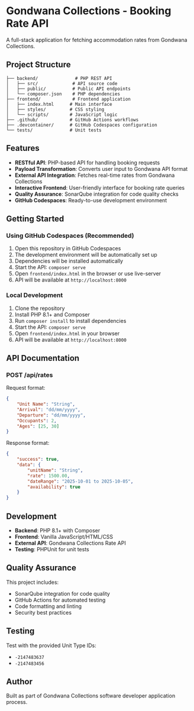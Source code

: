 # Gondwana Collections - Booking Rate API

A full-stack application for fetching accommodation rates from Gondwana Collections.

## Project Structure

```
├── backend/              # PHP REST API
│   ├── src/             # API source code
│   ├── public/          # Public API endpoints
│   └── composer.json    # PHP dependencies
├── frontend/            # Frontend application
│   ├── index.html      # Main interface
│   ├── styles/         # CSS styling
│   └── scripts/        # JavaScript logic
├── .github/            # GitHub Actions workflows
├── .devcontainer/      # GitHub Codespaces configuration
└── tests/              # Unit tests
```

## Features

- **RESTful API**: PHP-based API for handling booking requests
- **Payload Transformation**: Converts user input to Gondwana API format
- **External API Integration**: Fetches real-time rates from Gondwana Collections
- **Interactive Frontend**: User-friendly interface for booking rate queries
- **Quality Assurance**: SonarQube integration for code quality checks
- **GitHub Codespaces**: Ready-to-use development environment

## Getting Started

### Using GitHub Codespaces (Recommended)

1. Open this repository in GitHub Codespaces
2. The development environment will be automatically set up
3. Dependencies will be installed automatically
4. Start the API: `composer serve`
5. Open `frontend/index.html` in the browser or use live-server
6. API will be available at `http://localhost:8000`

### Local Development

1. Clone the repository
2. Install PHP 8.1+ and Composer
3. Run `composer install` to install dependencies
4. Start the API: `composer serve`
5. Open `frontend/index.html` in your browser
6. API will be available at `http://localhost:8000`

## API Documentation

### POST /api/rates

Request format:
```json
{
    "Unit Name": "String",
    "Arrival": "dd/mm/yyyy",
    "Departure": "dd/mm/yyyy", 
    "Occupants": 2,
    "Ages": [25, 30]
}
```

Response format:
```json
{
    "success": true,
    "data": {
        "unitName": "String",
        "rate": 1500.00,
        "dateRange": "2025-10-01 to 2025-10-05",
        "availability": true
    }
}
```

## Development

- **Backend**: PHP 8.1+ with Composer
- **Frontend**: Vanilla JavaScript/HTML/CSS
- **External API**: Gondwana Collections Rate API
- **Testing**: PHPUnit for unit tests

## Quality Assurance

This project includes:
- SonarQube integration for code quality
- GitHub Actions for automated testing
- Code formatting and linting
- Security best practices

## Testing

Test with the provided Unit Type IDs:
- `-2147483637`
- `-2147483456`

## Author

Built as part of Gondwana Collections software developer application process.
